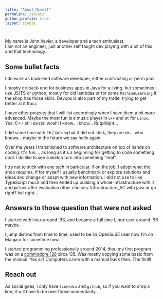 ```yaml
---
title: "About_Myself"
permalink: /about/
author_profile: true
layout: single

---
```


My name is John Xavier, a developer and a tech enthusiast.<br>
I am not an engineer, just another self taught dev playing with a bit of this and
that technology.

## Some bullet facts

I do work as back-end software developer, either contracting or perm jobs.

I mostly do back-end for business apps in Java for a living, but sometimes I use JS/TS or python, mostly for old lambdas or for some
`MachineLearning` if the shop has those skills. Devops is also part of my trade, trying to get better at it thou.

I have other projects that I will list accordingly when I have them a bit more advanced. Maybe the most fun is a music player in `C++`
and `Qt` for `Linux`. Yes! C++ still exists! woah! I know.. I know... Ru(_piiiiip_)t...

I did some time with `C#` / `Golang` but it did not stick, they are ok... who knows... maybe in the future we say hello again.

Over the years I transitioned to software architecture on top of hands on coding. It's fun..., as long as it's a beginning for getting to
code something cool. I do like to see a sketch turn into something "real".

I try not to stick with any tech in particular. If on the job, I adopt what the shop requires, if for myself I usually benchmark or explore
solutions and ideas and change or adapt with new information. I did not use to like TypeScript much and then ended up building a whole
infrastructure with it and `pulumi` after evaluation other choices. Infrastructure_AC with java or go right? ha! right...

## Answers to those question that were not asked

I started with linux around '93, and became a full time Linux user around '96 maybe.

I jump distros from time to time, used to be an OpenSuSE user now I'm on Manjaro for sometime now.

I started programming professionally around 2014, thou my first program was on
a [commodore 128](https://en.wikipedia.org/wiki/Commodore_128) circa '85. Was mostly copying some basic from the manual. Yes sir! Computers
came with a manual back then. The thrill!

## Reach out

As social goes, I only have `linkedin` and `github`, so if you want to drop a line, it will have to be over those momentarily.
